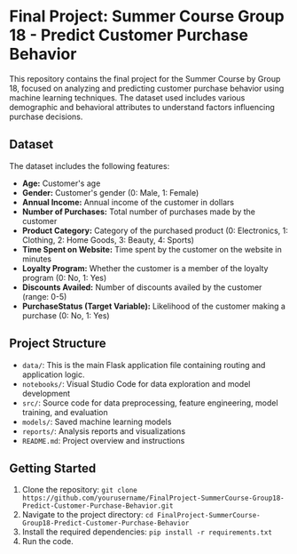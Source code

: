 # Final Project: Summer Course Group 18 - Predict Customer Purchase Behavior

This repository contains the final project for the Summer Course by Group 18, focused on analyzing and predicting customer purchase behavior using machine learning techniques. The dataset used includes various demographic and behavioral attributes to understand factors influencing purchase decisions.

## Dataset
The dataset includes the following features:
- **Age:** Customer's age
- **Gender:** Customer's gender (0: Male, 1: Female)
- **Annual Income:** Annual income of the customer in dollars
- **Number of Purchases:** Total number of purchases made by the customer
- **Product Category:** Category of the purchased product (0: Electronics, 1: Clothing, 2: Home Goods, 3: Beauty, 4: Sports)
- **Time Spent on Website:** Time spent by the customer on the website in minutes
- **Loyalty Program:** Whether the customer is a member of the loyalty program (0: No, 1: Yes)
- **Discounts Availed:** Number of discounts availed by the customer (range: 0-5)
- **PurchaseStatus (Target Variable):** Likelihood of the customer making a purchase (0: No, 1: Yes)

## Project Structure
- `data/`: This is the main Flask application file containing routing and application logic.
- `notebooks/`: Visual Studio Code for data exploration and model development
- `src/`: Source code for data preprocessing, feature engineering, model training, and evaluation
- `models/`: Saved machine learning models
- `reports/`: Analysis reports and visualizations
- `README.md`: Project overview and instructions

## Getting Started
1. Clone the repository: `git clone https://github.com/yourusername/FinalProject-SummerCourse-Group18-Predict-Customer-Purchase-Behavior.git`
2. Navigate to the project directory: `cd FinalProject-SummerCourse-Group18-Predict-Customer-Purchase-Behavior`
3. Install the required dependencies: `pip install -r requirements.txt`
4. Run the code.
